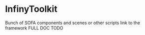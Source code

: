 # InfinyToolkit

Bunch of SOFA components and scenes or other scripts link to the framework
FULL DOC TODO
